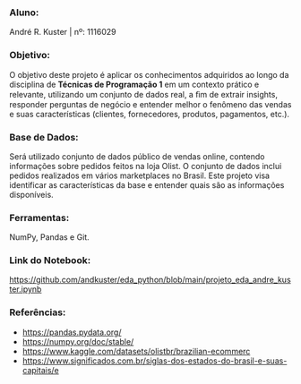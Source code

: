 ### Aluno:
André R. Kuster | nº: 1116029

### Objetivo:

O objetivo deste projeto é aplicar os conhecimentos adquiridos ao longo da disciplina de **Técnicas de Programação 1** em um contexto prático e relevante, utilizando um conjunto de dados real, a ﬁm de extrair insights, responder perguntas de negócio e entender melhor o fenômeno das vendas e suas características (clientes, fornecedores, produtos, pagamentos, etc.).

### Base de Dados:
Será utilizado conjunto de dados público de vendas online, contendo informações sobre pedidos feitos na loja Olist. O conjunto de dados inclui pedidos realizados em vários marketplaces no Brasil. Este projeto visa identificar as características da base e entender quais são as informações disponíveis.

### Ferramentas:
NumPy, Pandas e Git.

### Link do Notebook:
https://github.com/andkuster/eda_python/blob/main/projeto_eda_andre_kuster.ipynb

### Referências:
- https://pandas.pydata.org/
- https://numpy.org/doc/stable/
- https://www.kaggle.com/datasets/olistbr/brazilian-ecommerc
- https://www.significados.com.br/siglas-dos-estados-do-brasil-e-suas-capitais/e
